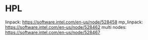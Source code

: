 # HPL

linpack: https://software.intel.com/en-us/node/528458
mp_linpack: https://software.intel.com/en-us/node/528462
multi nodes: https://software.intel.com/en-us/node/528467
